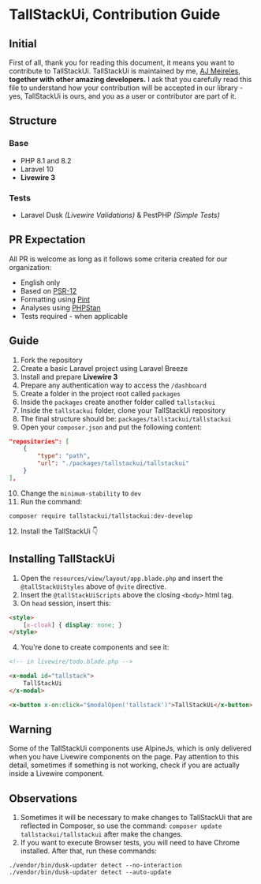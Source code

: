 # TallStackUi, Contribution Guide

## Initial

First of all, thank you for reading this document, it means you want to contribute to TallStackUi. TallStackUi is maintained by me, [AJ Meireles](https://www.linkedin.com/in/devajmeireles/), **together with other amazing developers.** I ask that you carefully read this file to understand how your contribution will be accepted in our library - yes, TallStackUi is ours, and you as a user or contributor are part of it.

## Structure

### Base

- PHP 8.1 and 8.2
- Laravel 10
- **Livewire 3**

### Tests

- Laravel Dusk _(Livewire Validations)_ & PestPHP _(Simple Tests)_

## PR Expectation

All PR is welcome as long as it follows some criteria created for our organization:

- English only
- Based on [PSR-12](https://www.php-fig.org/psr/psr-12/)
- Formatting using [Pint](https://laravel.com/docs/pint)
- Analyses using [PHPStan](https://phpstan.org/)
- Tests required - when applicable

## Guide

1. Fork the repository
2. Create a basic Laravel project using Laravel Breeze
3. Install and prepare **Livewire 3**
4. Prepare any authentication way to access the `/dashboard`
5. Create a folder in the project root called `packages`
6. Inside the `packages` create another folder called `tallstackui`
7. Inside the `tallstackui` folder, clone your TallStackUi repository
8. The final structure should be: `packages/tallstackui/tallstackui`
9. Open your `composer.json` and put the following content: 
```json
"repositories": [
    {
        "type": "path",
        "url": "./packages/tallstackui/tallstackui"
    }
],
```
10. Change the `minimum-stability` to `dev`
11. Run the command:
```shell
composer require tallstackui/tallstackui:dev-develop
```
12. Install the TallStackUi 👇

## Installing TallStackUi

1. Open the `resources/view/layout/app.blade.php` and insert the `@tallStackUiStyles` above of  `@vite` directive.
2. Insert the `@tallStackUiScripts` above the closing `<body>` html tag.
3. On `head` session, insert this:
```html
<style>
    [x-cloak] { display: none; }
</style>
```
4. You're done to create components and see it:

```html
<!-- in livewire/todo.blade.php -->

<x-modal id="tallstack">
    TallStackUi
</x-modal>

<x-button x-on:click="$modalOpen('tallstack')">TallStackUi</x-button>
```

## Warning

Some of the TallStackUi components use AlpineJs, which is only delivered when you have Livewire components on the page. Pay attention to this detail, sometimes if something is not working, check if you are actually inside a Livewire component.

## Observations

1. Sometimes it will be necessary to make changes to TallStackUi that are reflected in Composer, so use the command: `composer update tallstackui/tallstackui` after make the changes.
2. If you want to execute Browser tests, you will need to have Chrome installed. After that, run these commands:
```shell
./vendor/bin/dusk-updater detect --no-interaction
./vendor/bin/dusk-updater detect --auto-update
```
